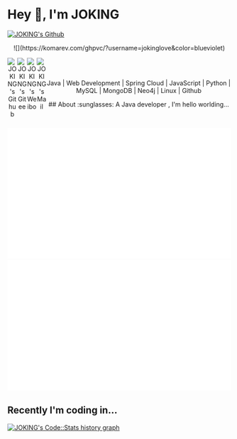 <!-- <div align="center"> -->
<p align="center">
  <h1> Hey 👋, I'm JOKING </h1> <a  target="_blank" href="https://jokinglove.com/"> <img alt="JOKING's Github" width="22px" src="https://cdn.jsdelivr.net/gh/jokinglove/cdn-assets@master/icons/blog.svg" /> </a>
</p>
<p align="center">
  ![](https://komarev.com/ghpvc/?username=jokinglove&color=blueviolet)
</p>
<p align="center">
  <a target="_blank" href="https://github.com/jokinglove">
      <img align="left" alt="JOKING's Github" width="22px" src="https://cdn.jsdelivr.net/gh/jokinglove/cdn-assets@master/icons/github4.svg" />
  </a>

  <a target="_blank" href="https://gitee.com/jokinglove">
      <img align="left" alt="JOKING's Gitee" width="22px" src="https://cdn.jsdelivr.net/gh/jokinglove/cdn-assets@master/icons/gitee-circle-light.svg" />
  </a>

  <a target="_blank" href="https://weibo.com/3287764562/profile?topnav=1&wvr=6&is_all=1">
      <img align="left" alt="JOKING's Weibo" width="22px" src="https://cdn.jsdelivr.net/gh/jokinglove/cdn-assets@master/icons/weibo.svg" />
  </a>

  <a target="_blank" href="https://mail.qq.com/cgi-bin/qm_share?t=qm_mailme&email=sdve2tjf1t3ex9Tx197J3NDY3Z-S3tw">
      <img align="left" alt="JOKING's Mail" width="22px" src="https://cdn.jsdelivr.net/gh/jokinglove/cdn-assets@master/icons/mail.svg" />
  </a>

</p>

<br/>
<br/>

<p align="center">
Java | Web Development | Spring Cloud | JavaScript | Python | MySQL | MongoDB | Neo4j | Linux | Github 
</p>

<p align="center">
## About :sunglasses:  
A Java developer , I'm hello worlding...
</p>

<!-- &theme=shades-of-purple   &theme=cobalt-->
<a href="https://jokinglove.com">
<br/>
  
![](https://github.com/jokinglove/github-stats/blob/master/generated/overview.svg)
![](https://github.com/jokinglove/github-stats/blob/master/generated/languages.svg)
</a>

## Recently I'm coding in...
<a href="https://codestats.net/users/jokinglove">
<img src='https://codestats-readme.wegfan.cn/history-graph/jokinglove?width=850&heoight=300&timezone=08:00&history_days=20&max_languages=12&language_colors=["3e4053","f15854","5da5da","faa43a","60bd68","f17cb0","b2912f","00897b","b276b2","ffc0cb","cddc39","7e57c2","bdbdbd"]' alt="JOKING's Code::Stats history graph" />
</a>

<!-- </div> -->

